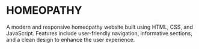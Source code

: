 # HOMEOPATHY
A modern and responsive homeopathy website built using HTML, CSS, and JavaScript. Features include user-friendly navigation, informative sections, and a clean design to enhance the user experience.
